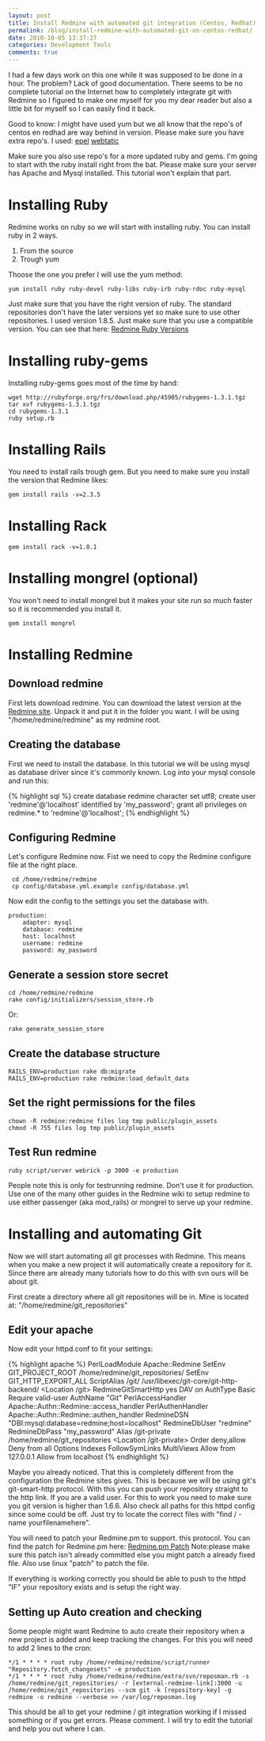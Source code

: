 ```yaml
---
layout: post
title: Install Redmine with automated git integration (Centos, Redhat)
permalink: /blog/install-redmine-with-automated-git-on-centos-redhat/
date: 2010-10-05 13:37:27
categories: Development Tools
comments: true
---
```


I had a few days work on this one while it was supposed to be done in a hour. The problem? Lack of good documentation. There seems to be no complete tutorial on the Internet how to completely integrate git with Redmine so I figured to make one myself for you my dear reader but also a little bit for myself so I can easily find it back.</p>

Good to know: I might have used yum but we all know that the repo's of centos en redhad are way behind in version. Please make sure you have extra repo's. I used:
<a title="epel repo" href="http://fedoraproject.org/wiki/EPEL/FAQ#How_can_I_install_the_packages_from_the_EPEL_software_repository.3F" target="_blank">epel</a>
<a title="webtatic repo" href="http://www.webtatic.com/blog/2009/06/php-530-on-centos-5/" target="_blank">webtatic</a>

Make sure you also use repo's for a more updated ruby and gems. I'm going to start with the ruby install right from the bat. Please make sure your server has Apache and Mysql installed. This tutorial won't explain that part.

# Installing Ruby
Redmine works on ruby so we will start with installing ruby. You can install ruby in 2 ways.</p>

1. From the source
2. Trough yum

Thoose the one you prefer I will use the yum method:

    yum install ruby ruby-devel ruby-libs ruby-irb ruby-rdoc ruby-mysql

Just make sure that you have the right version of ruby. The standard repositories don't have the later versions yet so make sure to use other repositories. I used version 1.8.5. Just make sure that you use a compatible version. You can see that here: <a title="Redmine Ruby versions" href="http://www.redmine.org/wiki/1/RedmineInstall" target="_blank">Redmine Ruby Versions</a></p>

# Installing ruby-gems
Installing ruby-gems goes most of the time by hand:

    wget http://rubyforge.org/frs/download.php/45905/rubygems-1.3.1.tgz
    tar xvf rubygems-1.3.1.tgz
    cd rubygems-1.3.1
    ruby setup.rb

# Installing Rails

You need to install rails trough gem. But you need to make sure you install the version that Redmine likes:

    gem install rails -v=2.3.5

# Installing Rack

    gem install rack -v=1.0.1

# Installing mongrel (optional)
You won't need to install mongrel but it makes your site run so much faster so it is recommended you install it.

    gem install mongrel

# Installing Redmine

## Download redmine

First lets download redmine. You can download the latest version at the <a title="Redmine Site" href="http://www.redmine.org/wiki/redmine/Download" target="_blank">Redmine site</a>. Unpack it and put it in the folder you want. I will be using "/home/redmine/redmine" as my redmine root.

## Creating the database

First we need to install the database. In this tutorial we will be using mysql as database driver since it's commonly known. Log into your mysql console and run this:

{% highlight sql %}
create database redmine character set utf8;
create user 'redmine'@'localhost' identified by 'my_password';
grant all privileges on redmine.* to 'redmine'@'localhost';
{% endhighlight %}

## Configuring Redmine
Let's configure Redmine now. Fist we need to copy the Redmine configure file at the right place.

     cd /home/redmine/redmine
     cp config/database.yml.example config/database.yml

Now edit the config to the settings you set the database with.

    production:
        adapter: mysql
        database: redmine
        host: localhost
        username: redmine
        password: my_password

## Generate a session store secret

    cd /home/redmine/redmine
    rake config/initializers/session_store.rb

Or:

    rake generate_session_store

## Create the database structure

    RAILS_ENV=production rake db:migrate
    RAILS_ENV=production rake redmine:load_default_data

## Set the right permissions for the files

    chown -R redmine:redmine files log tmp public/plugin_assets
    chmod -R 755 files log tmp public/plugin_assets

## Test Run redmine

    ruby script/server webrick -p 3000 -e production


People note this is only for testrunning redmine. Don't use it for production. Use one of the many other guides in the Redmine wiki to setup redmine to use either passenger (aka mod_rails) or mongrel to serve up your redmine.

# Installing and automating Git
Now we will start automating all git processes with Redmine. This means when you make a new project it will automatically create a repository for it. Since there are already many tutorials how to do this with svn ours will be about git.

First create a directory where all git repositories will be in. Mine is located at: "/home/redmine/git_repositories"

## Edit your apache
Now edit your httpd.conf to fit your settings:

{% highlight apache %}
PerlLoadModule Apache::Redmine
SetEnv GIT_PROJECT_ROOT /home/redmine/git_repositories/
SetEnv GIT_HTTP_EXPORT_ALL
ScriptAlias /git/ /usr/libexec/git-core/git-http-backend/
<Location /git>
	RedmineGitSmartHttp yes
	DAV on
	AuthType Basic
	Require valid-user
	AuthName "Git"
	PerlAccessHandler Apache::Authn::Redmine::access_handler
	PerlAuthenHandler Apache::Authn::Redmine::authen_handler
	RedmineDSN "DBI:mysql:database=redmine;host=localhost"
	RedmineDbUser "redmine"
	RedmineDbPass "my_password"
</Location>
Alias /git-private /home/redmine/git_repositories
<Location /git-private>
	Order deny,allow
	Deny from all
	<Limit GET PROPFIND OPTIONS REPORT>
		Options Indexes FollowSymLinks MultiViews
		Allow from 127.0.0.1
		Allow from localhost
	</Limit>
</Location>
{% endhighlight %}

Maybe you already noticed. That this is completely different from the configuration the Redmine sites gives. This is because we will be using git's git-smart-http protocol. With this you can push your repository straight to the http link. If you are a valid user. For this to work you need to make sure you git version is higher than 1.6.6. Also check all paths for this httpd config since some could be off. Just try to locate the correct files with "find / -name yourfilenamehere".

You will need to patch your Redmine.pm to support. this protocol. You can find the patch for Redmine.pm here: <a title="Redmine.pm Patch" href="http://www.redmine.org/issues/4905" target="_blank">Redmine.pm Patch</a> Note:please make sure this patch isn't already committed else you might patch a already fixed file. Also use linux "patch" to patch the file.

If everything is working correctly you should be able to push to the httpd "IF" your repository exists and is setup the right way.

## Setting up Auto creation and checking
Some people might want Redmine to auto create their repository when a new project is added and keep tracking the changes. For this you will need to add 2 lines to the cron:

    */1 * * * * root ruby /home/redmine/redmine/script/runner "Repository.fetch_changesets" -e production
    */1 * * * * root ruby /home/redmine/redmine/extra/svn/reposman.rb -s /home/redmine/git_repositories/ -r [external-redmine-link]:3000 -u /home/redmine/git_repositories --scm git -k [repository-key] -g redmine -o redmine --verbose >> /var/log/reposman.log

This should be all to get your redmine / git integration working if I missed something or if you get errors. Please comment. I will try to edit the tutorial and help you out where I can.
